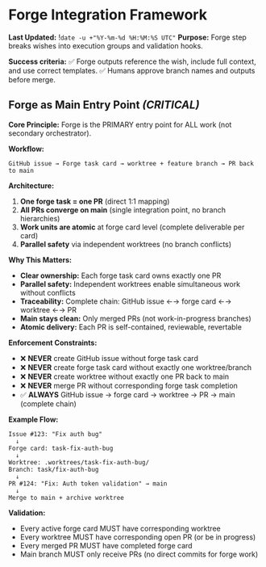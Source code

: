 # Forge Integration Framework
**Last Updated:** !`date -u +"%Y-%m-%d %H:%M:%S UTC"`
**Purpose:** Forge step breaks wishes into execution groups and validation hooks.

**Success criteria:**
✅ Forge outputs reference the wish, include full context, and use correct templates.
✅ Humans approve branch names and outputs before merge.

## Forge as Main Entry Point *(CRITICAL)*

**Core Principle:** Forge is the PRIMARY entry point for ALL work (not secondary orchestrator).

**Workflow:**
```
GitHub issue → Forge task card → worktree + feature branch → PR back to main
```

**Architecture:**
1. **One forge task = one PR** (direct 1:1 mapping)
2. **All PRs converge on main** (single integration point, no branch hierarchies)
3. **Work units are atomic** at forge card level (complete deliverable per card)
4. **Parallel safety** via independent worktrees (no branch conflicts)

**Why This Matters:**
- **Clear ownership:** Each forge task card owns exactly one PR
- **Parallel safety:** Independent worktrees enable simultaneous work without conflicts
- **Traceability:** Complete chain: GitHub issue ←→ forge card ←→ worktree ←→ PR
- **Main stays clean:** Only merged PRs (not work-in-progress branches)
- **Atomic delivery:** Each PR is self-contained, reviewable, revertable

**Enforcement Constraints:**
- ❌ **NEVER** create GitHub issue without forge task card
- ❌ **NEVER** create forge task card without exactly one worktree/branch
- ❌ **NEVER** create worktree without exactly one PR back to main
- ❌ **NEVER** merge PR without corresponding forge task completion
- ✅ **ALWAYS** GitHub issue → forge card → worktree → PR → main (complete chain)

**Example Flow:**
```
Issue #123: "Fix auth bug"
  ↓
Forge card: task-fix-auth-bug
  ↓
Worktree: .worktrees/task-fix-auth-bug/
Branch: task/fix-auth-bug
  ↓
PR #124: "Fix: Auth token validation" → main
  ↓
Merge to main + archive worktree
```

**Validation:**
- Every active forge card MUST have corresponding worktree
- Every worktree MUST have corresponding open PR (or be in progress)
- Every merged PR MUST have completed forge card
- Main branch MUST only receive PRs (no direct commits for forge work)
